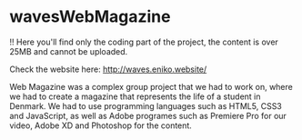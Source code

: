 # wavesWebMagazine
!! Here you'll find only the coding part of the project, the content is over 25MB
and cannot be uploaded.

Check the website here: http://waves.eniko.website/

Web Magazine was a complex group project that we had to work on,
where we had to create a magazine that represents the life of a student in Denmark.
We had to use programming languages such as HTML5, CSS3 and JavaScript, as well as
Adobe programes such as Premiere Pro for our video, Adobe XD and Photoshop for the content.
